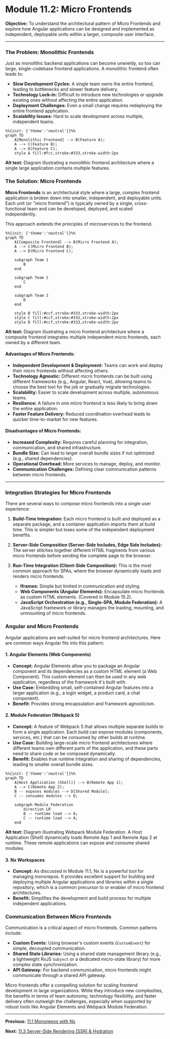 # Module 11.2: Micro Frontends

**Objective:** To understand the architectural pattern of Micro Frontends and explore how Angular applications can be designed and implemented as independent, deployable units within a larger, composite user interface.

---

### The Problem: Monolithic Frontends

Just as monolithic backend applications can become unwieldy, so too can large, single-codebase frontend applications. A monolithic frontend often leads to:

*   **Slow Development Cycles:** A single team owns the entire frontend, leading to bottlenecks and slower feature delivery.
*   **Technology Lock-in:** Difficult to introduce new technologies or upgrade existing ones without affecting the entire application.
*   **Deployment Challenges:** Even a small change requires redeploying the entire frontend application.
*   **Scalability Issues:** Hard to scale development across multiple, independent teams.

```mermaid
%%{init: {'theme':'neutral'}}%%
graph TD
    A[Monolithic Frontend] --> B(Feature A);
    A --> C(Feature B);
    A --> D(Feature C);
    style A fill:#fcc,stroke:#333,stroke-width:2px
```
**Alt text:** Diagram illustrating a monolithic frontend architecture where a single large application contains multiple features.

### The Solution: Micro Frontends

**Micro Frontends** is an architectural style where a large, complex frontend application is broken down into smaller, independent, and deployable units. Each unit (or "micro frontend") is typically owned by a single, cross-functional team and can be developed, deployed, and scaled independently.

This approach extends the principles of microservices to the frontend.

```mermaid
%%{init: {'theme':'neutral'}}%%
graph TD
    A[Composite Frontend] --> B(Micro Frontend A);
    A --> C(Micro Frontend B);
    A --> D(Micro Frontend C);

    subgraph Team 1
        B
    end

    subgraph Team 2
        C
    end

    subgraph Team 3
        D
    end

    style B fill:#ccf,stroke:#333,stroke-width:2px
    style C fill:#ccf,stroke:#333,stroke-width:2px
    style D fill:#ccf,stroke:#333,stroke-width:2px
```
**Alt text:** Diagram illustrating a micro frontend architecture where a composite frontend integrates multiple independent micro frontends, each owned by a different team.

#### Advantages of Micro Frontends:

*   **Independent Development & Deployment:** Teams can work and deploy their micro frontends without affecting others.
*   **Technology Agnostic:** Different micro frontends can be built using different frameworks (e.g., Angular, React, Vue), allowing teams to choose the best tool for the job or gradually migrate technologies.
*   **Scalability:** Easier to scale development across multiple, autonomous teams.
*   **Resilience:** A failure in one micro frontend is less likely to bring down the entire application.
*   **Faster Feature Delivery:** Reduced coordination overhead leads to quicker time-to-market for new features.

#### Disadvantages of Micro Frontends:

*   **Increased Complexity:** Requires careful planning for integration, communication, and shared infrastructure.
*   **Bundle Size:** Can lead to larger overall bundle sizes if not optimized (e.g., shared dependencies).
*   **Operational Overhead:** More services to manage, deploy, and monitor.
*   **Communication Challenges:** Defining clear communication patterns between micro frontends.

--- 

### Integration Strategies for Micro Frontends

There are several ways to compose micro frontends into a single user experience:

1.  **Build-Time Integration:** Each micro frontend is built and deployed as a separate package, and a container application imports them at build time. This is simpler but loses some of the independent deployment benefits.

2.  **Server-Side Composition (Server-Side Includes, Edge Side Includes):** The server stitches together different HTML fragments from various micro frontends before sending the complete page to the browser.

3.  **Run-Time Integration (Client-Side Composition):** This is the most common approach for SPAs, where the browser dynamically loads and renders micro frontends.
    *   **Iframes:** Simple but limited in communication and styling.
    *   **Web Components (Angular Elements):** Encapsulate micro frontends as custom HTML elements. (Covered in Module 15.2).
    *   **JavaScript Orchestration (e.g., Single-SPA, Module Federation):** A JavaScript framework or library manages the loading, mounting, and unmounting of micro frontends.

### Angular and Micro Frontends

Angular applications are well-suited for micro frontend architectures. Here are common ways Angular fits into this pattern:

#### 1. Angular Elements (Web Components)

*   **Concept:** Angular Elements allow you to package an Angular component and its dependencies as a custom HTML element (a Web Component). This custom element can then be used in any web application, regardless of the framework it's built with.
*   **Use Case:** Embedding small, self-contained Angular features into a larger application (e.g., a login widget, a product card, a chat component).
*   **Benefit:** Provides strong encapsulation and framework agnosticism.

#### 2. Module Federation (Webpack 5)

*   **Concept:** A feature of Webpack 5 that allows multiple separate builds to form a single application. Each build can expose modules (components, services, etc.) that can be consumed by other builds at runtime.
*   **Use Case:** Building large-scale micro frontend architectures where different teams own different parts of the application, and these parts need to share code or be composed dynamically.
*   **Benefit:** Enables true runtime integration and sharing of dependencies, leading to smaller overall bundle sizes.

```mermaid
%%{init: {'theme':'neutral'}}%%
graph TD
    A[Host Application (Shell)] --> B(Remote App 1);
    A --> C(Remote App 2);
    B -- exposes modules --> D[Shared Module];
    C -- consumes modules --> D;

    subgraph Module Federation
        direction LR
        B -- runtime load --> A;
        C -- runtime load --> A;
    end
```
**Alt text:** Diagram illustrating Webpack Module Federation. A Host Application (Shell) dynamically loads Remote App 1 and Remote App 2 at runtime. These remote applications can expose and consume shared modules.

#### 3. Nx Workspaces

*   **Concept:** As discussed in Module 11.1, Nx is a powerful tool for managing monorepos. It provides excellent support for building and deploying multiple Angular applications and libraries within a single repository, which is a common precursor to or enabler of micro frontend architectures.
*   **Benefit:** Simplifies the development and build process for multiple independent applications.

### Communication Between Micro Frontends

Communication is a critical aspect of micro frontends. Common patterns include:

*   **Custom Events:** Using browser's custom events (`CustomEvent`) for simple, decoupled communication.
*   **Shared State Libraries:** Using a shared state management library (e.g., a lightweight RxJS `Subject` or a dedicated micro-state library) for more complex state synchronization.
*   **API Gateway:** For backend communication, micro frontends might communicate through a shared API gateway.

Micro frontends offer a compelling solution for scaling frontend development in large organizations. While they introduce new complexities, the benefits in terms of team autonomy, technology flexibility, and faster delivery often outweigh the challenges, especially when supported by robust tools like Angular Elements and Webpack Module Federation.

---

**Previous:** [11.1 Monorepos with Nx](./11.1-monorepos-with-nx.md)

**Next:** [11.3 Server-Side Rendering (SSR) & Hydration](./11.3-ssr-hydration.md)
